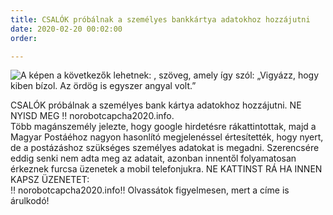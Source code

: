 ```yaml
---
title: CSALÓK próbálnak a személyes bankkártya adatokhoz hozzájutni
date: 2020-02-20 00:02:00
order: 

---
```

![A képen a következők lehetnek: , szöveg, amely így szól: „Vigyázz, hogy kiben bízol. Az ördög is egyszer angyal volt.”](https://scontent-vie1-1.xx.fbcdn.net/v/t1.0-9/87453446_890779738021532_6086239804012363776_n.jpg?_nc_cat=101&_nc_sid=8024bb&_nc_ohc=93VjCsUWMcUAX8_GBVL&_nc_ht=scontent-vie1-1.xx&oh=1f342e4e186b95edbc91246acbe01397&oe=5E98A853)

CSALÓK próbálnak a személyes bank kártya adatokhoz hozzájutni. NE NYISD MEG ‼️ norobotcapcha2020.info.  
Több magánszemély jelezte, hogy google hirdetésre rákattintottak, majd a Magyar Postáéhoz nagyon hasonlító megjelenéssel értesítették, hogy nyert, de a postázáshoz szükséges személyes adatokat is megadni. Szerencsére eddig senki nem adta meg az adatait, azonban innentől folyamatosan érkeznek furcsa üzenetek a mobil telefonjukra. NE KATTINST RÁ HA INNEN KAPSZ ÜZENETET:  
‼️ norobotcapcha2020.info‼️ Olvassátok figyelmesen, mert a címe is árulkodó!